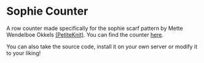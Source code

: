 # Sophie Counter

A row counter made specifically for the sophie scarf pattern by Mette Wendelboe Okkels [(PetiteKnit)](https://www.petiteknit.com/en/products/sophie-scarf). You can find the counter [here](https://kudusch.de/things/sophie_counter/).

You can also take the source code, install it on your own server or modify it to your liking! 


